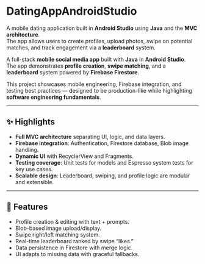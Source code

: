 # DatingAppAndroidStudio

A mobile dating application built in **Android Studio** using **Java** and the **MVC architecture**.  
The app allows users to create profiles, upload photos, swipe on potential matches, and track engagement via a **leaderboard** system.  

A full-stack **mobile social media app** built with **Java** in **Android Studio**.  
The app demonstrates **profile creation**, **swipe matching**, and a **leaderboard** system powered by **Firebase Firestore**.  

This project showcases mobile engineering, Firebase integration, and testing best practices — designed to be production-like while highlighting **software engineering fundamentals**.

---
## ✨ Highlights

- **Full MVC architecture** separating UI, logic, and data layers.  
- **Firebase integration**: Authentication, Firestore database, Blob image handling.  
- **Dynamic UI** with RecyclerView and Fragments.  
- **Testing coverage**: Unit tests for models and Espresso system tests for key use cases.  
- **Scalable design**: Leaderboard, swiping, and profile logic are modular and extensible.  

---

## 🚀 Features

- Profile creation & editing with text + prompts.  
- Blob-based image upload/display.  
- Swipe right/left matching system.  
- Real-time leaderboard ranked by swipe “likes.”  
- Data persistence in Firestore with merge logic.  
- UI adapts to missing data with graceful fallbacks.


